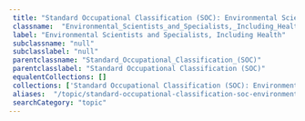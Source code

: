 ```yaml
--- 
 title: "Standard Occupational Classification (SOC): Environmental Scientists and Specialists, Including Health" 
 classname:  "Environmental_Scientists_and_Specialists,_Including_Health" 
 label: "Environmental Scientists and Specialists, Including Health" 
 subclassname: "null" 
 subclasslabel: "null" 
 parentclassname: "Standard_Occupational_Classification_(SOC)" 
 parentclasslabel: "Standard Occupational Classification (SOC)" 
 equalentCollections: [] 
 collections: ['Standard Occupational Classification (SOC): Environmental Scientists and Specialists, Including Health']
 aliases:  "/topic/standard-occupational-classification-soc-environmental-scientists-and-specialists-including-health"  
 searchCategory: "topic" 
---
```

